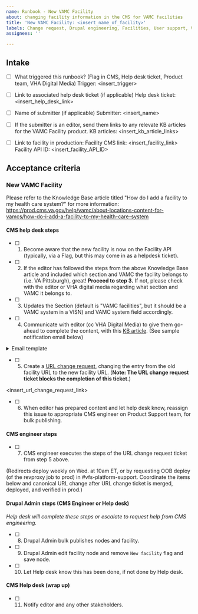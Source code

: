 ```yaml
---
name: Runbook - New VAMC Facility
about: changing facility information in the CMS for VAMC facilities
title: 'New VAMC Facility: <insert_name_of_facility>'
labels: Change request, Drupal engineering, Facilities, User support, VA.gov frontend, VAMC
assignees: ''

---
```


## Intake
- [ ] What triggered this runbook? (Flag in CMS, Help desk ticket, Product team, VHA Digital Media)
Trigger: <insert_trigger>

- [ ] Link to associated help desk ticket (if applicable)
Help desk ticket: <insert_help_desk_link>

- [ ] Name of submitter (if applicable)
Submitter: <insert_name>

- [ ] If the submitter is an editor, send them links to any relevate KB articles for the VAMC Facility product.
KB articles: <insert_kb_article_links>

- [ ] Link to facility in production:
Facility CMS link: <insert_facility_link>
Facility API ID: <insert_facility_API_ID>

## Acceptance criteria

### New VAMC Facility
Please refer to the Knowledge Base article titled "How do I add a facility to my health care system?" for more information: https://prod.cms.va.gov/help/vamc/about-locations-content-for-vamcs/how-do-i-add-a-facility-to-my-health-care-system

#### CMS help desk steps
- [ ] 1. Become aware that the new facility is now on the Facility API (typically, via a Flag, but this may come in as a helpdesk ticket).
- [ ] 2. If the editor has followed the steps from the above Knowledge Base article and included which section and VAMC the facility belongs to (i.e. VA Pittsburgh), great! **Proceed to step 3.** If not, please check with the editor or VHA digital media regarding what section and VAMC it belongs to.
- [ ] 3. Updates the Section (default is "VAMC facilities", but it should be a VAMC system in a VISN) and VAMC system field accordingly.
- [ ] 4. Communicate with editor (cc VHA Digital Media) to give them go-ahead to complete the content, with this [KB article](https://prod.cms.va.gov/help/vamc/about-locations-content-for-vamcs/how-do-i-add-a-facility-to-my-health-care-system). (See sample notification email below)

<details><summary>Email template </summary>

```
  
Hello! You should now be able to edit the draft page for this facility, located at [LINK TO NEW FACILITY DRAFT PAGE ON PROD]

Important: Please make sure that all relevant steps listed within the “How do I add a facility to my health care system?” Knowledge Base article have been completed: https://prod.cms.va.gov/help/vamc/about-locations-content-for-vamcs/how-do-i-add-a-facility-to-my-health-care-system

Once finished, please save this page (and all related VAMC Facility Health Service pages) in the moderation state “Draft." Please do not save them as “Published.”

Please let us know when your draft content is complete, so that we can wrap up the technical process from our end before publishing the new facility to VA.gov. Thanks!
  
```

</details>

- [ ] 5. Create a [URL change request](https://github.com/department-of-veterans-affairs/va.gov-cms/issues/new?assignees=&template=runbook-facility-url-change.md&title=URL+Change+for%3A+%3Cinsert+facility+name%3E), changing the entry from the old facility URL to the new facility URL. (**Note: The URL change request ticket blocks the completion of this ticket.**)

<insert_url_change_request_link>

- [ ] 6. When editor has prepared content and let help desk know, reassign this issue to appropriate CMS engineer on Product Support team, for bulk publishing.

#### CMS engineer steps
- [ ] 7. CMS engineer executes the steps of the URL change request ticket from step 5 above.

(Redirects deploy weekly on Wed. at 10am ET, or by requesting OOB deploy (of the revproxy job to prod) in #vfs-platform-support. Coordinate the items below and canonical URL change after URL change ticket is merged, deployed, and verified in prod.)

#### Drupal Admin steps (CMS Engineer or Help desk)
_Help desk will complete these steps or escalate to request help from CMS engineering._
- [ ] 8. Drupal Admin bulk publishes nodes and facility.
- [ ] 9. Drupal Admin edit facility node and remove `New facility` flag and save node.
- [ ] 10. Let Help desk know this has been done, if not done by Help desk.


#### CMS Help desk (wrap up)
- [ ] 11. Notify editor and any other stakeholders.
